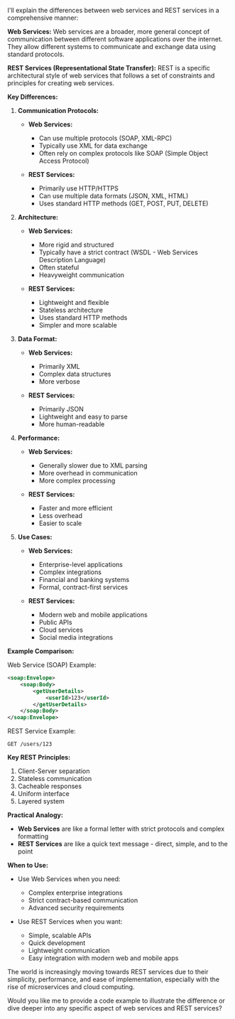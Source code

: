 I'll explain the differences between web services and REST services in a comprehensive manner:

**Web Services:**
Web services are a broader, more general concept of communication between different software applications over the internet. They allow different systems to communicate and exchange data using standard protocols.

**REST Services (Representational State Transfer):**
REST is a specific architectural style of web services that follows a set of constraints and principles for creating web services.

**Key Differences:**

1. **Communication Protocols:**
    - **Web Services:**
        - Can use multiple protocols (SOAP, XML-RPC)
        - Typically use XML for data exchange
        - Often rely on complex protocols like SOAP (Simple Object Access Protocol)

    - **REST Services:**
        - Primarily use HTTP/HTTPS
        - Can use multiple data formats (JSON, XML, HTML)
        - Uses standard HTTP methods (GET, POST, PUT, DELETE)

2. **Architecture:**
    - **Web Services:**
        - More rigid and structured
        - Typically have a strict contract (WSDL - Web Services Description Language)
        - Often stateful
        - Heavyweight communication

    - **REST Services:**
        - Lightweight and flexible
        - Stateless architecture
        - Uses standard HTTP methods
        - Simpler and more scalable

3. **Data Format:**
    - **Web Services:**
        - Primarily XML
        - Complex data structures
        - More verbose

    - **REST Services:**
        - Primarily JSON
        - Lightweight and easy to parse
        - More human-readable

4. **Performance:**
    - **Web Services:**
        - Generally slower due to XML parsing
        - More overhead in communication
        - More complex processing

    - **REST Services:**
        - Faster and more efficient
        - Less overhead
        - Easier to scale

5. **Use Cases:**
    - **Web Services:**
        - Enterprise-level applications
        - Complex integrations
        - Financial and banking systems
        - Formal, contract-first services

    - **REST Services:**
        - Modern web and mobile applications
        - Public APIs
        - Cloud services
        - Social media integrations

**Example Comparison:**

Web Service (SOAP) Example:
```xml
<soap:Envelope>
    <soap:Body>
        <getUserDetails>
            <userId>123</userId>
        </getUserDetails>
    </soap:Body>
</soap:Envelope>
```

REST Service Example:
```
GET /users/123
```

**Key REST Principles:**
1. Client-Server separation
2. Stateless communication
3. Cacheable responses
4. Uniform interface
5. Layered system

**Practical Analogy:**
- **Web Services** are like a formal letter with strict protocols and complex formatting
- **REST Services** are like a quick text message - direct, simple, and to the point

**When to Use:**
- Use Web Services when you need:
    - Complex enterprise integrations
    - Strict contract-based communication
    - Advanced security requirements

- Use REST Services when you want:
    - Simple, scalable APIs
    - Quick development
    - Lightweight communication
    - Easy integration with modern web and mobile apps

The world is increasingly moving towards REST services due to their simplicity, performance, and ease of implementation, especially with the rise of microservices and cloud computing.

Would you like me to provide a code example to illustrate the difference or dive deeper into any specific aspect of web services and REST services?
